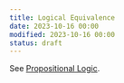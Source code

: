 ```yaml
---
title: Logical Equivalence
date: 2023-10-16 00:00
modified: 2023-10-16 00:00
status: draft
---
```


See [Propositional Logic](propositional-logic.md).